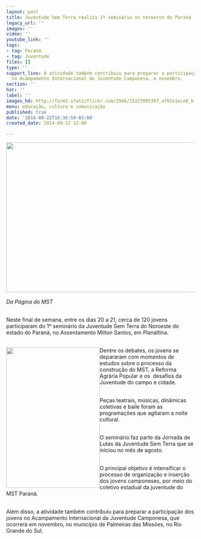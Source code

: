 ```yaml
---
layout: post
title: Juventude Sem Terra realiza 1º seminário no noroeste do Paraná
legacy_url: ''
images: ''
video: ''
youtube_link: ''
tags:
- tag: Paraná
- tag: Juventude
files: []
type: ''
support_line: A atividade também contribuiu para preparar a participação dos jovens
  no Acampamento Internacional da Juventude Camponesa, m novembro.
section: ''
hat: ''
label: ''
images_hd: http://farm3.staticflickr.com/2946/15227095387_af02e1ece8_b.jpg
menu: educação, cultura e comunicação
published: true
date: '2014-09-22T16:36:59-03:00'
created_date: 2014-09-22 12:00

---
```

<p><em><img alt="" height="400" src="http://farm3.staticflickr.com/2946/15227095387_af02e1ece8_b.jpg" width="600" /><br />
<br />
Da P&aacute;gina do MST</em></p>

<p><br />
Neste final de semana, entre os dias 20 a 21, cerca de 120 jovens participaram do 1&ordm; semin&aacute;rio da Juventude Sem Terra do Noroeste do estado do Paran&aacute;, no Assentamento Milton Santos, em Planaltina.</p>

<p><br />
<img alt="" height="375" src="http://farm3.staticflickr.com/2947/15390593766_e12f4c09f1_b.jpg" style="float:left" width="250" />Dentre os debates, os jovens se depararam com momentos de estudos sobre o processo da constru&ccedil;&atilde;o do MST, a Reforma Agr&aacute;ria Popular e os &nbsp;desafios da Juventude do campo e cidade.&nbsp;</p>

<p><br />
Pe&ccedil;as teatrais, m&uacute;sicas, din&acirc;micas coletivas e baile foram as programa&ccedil;&otilde;es que agitaram a noite cultural.</p>

<p><br />
O semin&aacute;rio faz parte da Jornada de Lutas da Juventude Sem Terra que se iniciou no m&ecirc;s de agosto.&nbsp;</p>

<p><br />
O principal objetivo &eacute; intensificar o processo de organiza&ccedil;&atilde;o e inser&ccedil;&atilde;o dos jovens camponeses, por meio do coletivo estadual da juventude do MST Paran&aacute;.</p>

<p><br />
Al&eacute;m disso, a atividade tamb&eacute;m contribuiu para preparar a participa&ccedil;&atilde;o dos jovens no Acampamento Internacional da Juventude Camponesa, que ocorrer&aacute; em novembro, no munic&iacute;pio de Palmeiras das Miss&otilde;es, no Rio Grande do Sul.</p>

<p><img alt="" src="http://farm4.staticflickr.com/3928/15227091417_8aa763c1f0_b.jpg" /></p>

<p><img alt="" src="http://farm3.staticflickr.com/2950/15227101467_8af26e41a7_b.jpg" /></p>
